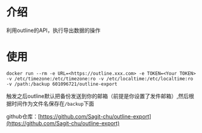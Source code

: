 # 介绍
利用outline的API，执行导出数据的操作
# 使用
```
docker run --rm -e URL=<https://outline.xxx.com> -e TOKEN=<Your TOKEN> -v /etc/timezone:/etc/timezone:ro -v /etc/localtime:/etc/localtime:ro -v /path:/backup 601096721/outline-export

```

触发之后outline默认把备份发送到你的邮箱（前提是你设置了发件邮箱）,然后根据时间作为文件名保存在`/backup`下面

github仓库：[https://github.com/Sagit-chu/outline-export](https://github.com/Sagit-chu/outline-export)
